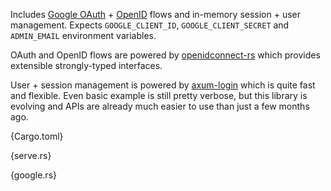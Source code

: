 Includes [Google OAuth](https://developers.google.com/identity/protocols/oauth2) + [OpenID](https://developers.google.com/identity/openid-connect/openid-connect) flows and in-memory session + user management. Expects `GOOGLE_CLIENT_ID`, `GOOGLE_CLIENT_SECRET` and `ADMIN_EMAIL` environment variables.

OAuth and OpenID flows are powered by [openidconnect-rs](https://github.com/ramosbugs/openidconnect-rs) which provides extensible strongly-typed interfaces. 

User + session management is powered by [axum-login](https://github.com/maxcountryman/axum-login) which is quite fast and flexible. Even basic example is still pretty verbose, but this library is evolving and APIs are already much easier to use than just a few months ago. 

{Cargo.toml}

{serve.rs}

{google.rs}